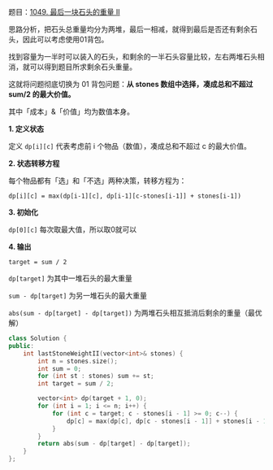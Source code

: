 题目：[1049. 最后一块石头的重量 II](https://leetcode.cn/problems/last-stone-weight-ii/)

思路分析，把石头总重量均分为两堆，最后一相减，就得到最后是否还有剩余石头，因此可以考虑使用01背包。

找到容量为一半时可以装入的石头，和剩余的一半石头容量比较，左右两堆石头相消，就可以得到题目所求剩余石头重量。

这就将问题彻底切换为 01 背包问题：**从 stones 数组中选择，凑成总和不超过 sum/2 的最大价值。**

其中「成本」&「价值」均为数值本身。

**1. 定义状态**

定义 `dp[i][c]` 代表考虑前 i 个物品（数值），凑成总和不超过 c 的最大价值。

**2. 状态转移方程**

每个物品都有「选」和「不选」两种决策，转移方程为：

`dp[i][c] = max(dp[i-1][c], dp[i-1][c-stones[i-1]] + stones[i-1])`

**3. 初始化**

`dp[0][c]` 每次取最大值，所以取0就可以

**4. 输出**

`target = sum / 2`

`dp[target]` 为其中一堆石头的最大重量

`sum - dp[target]`  为另一堆石头的最大重量

`abs(sum - dp[target] - dp[target])` 为两堆石头相互抵消后剩余的重量（最优解）



```c++
class Solution {
public:
    int lastStoneWeightII(vector<int>& stones) {
        int n = stones.size();
        int sum = 0;
        for (int st : stones) sum += st;
        int target = sum / 2;

        vector<int> dp(target + 1, 0);
        for (int i = 1; i <= n; i++) {
            for (int c = target; c - stones[i - 1] >= 0; c--) {
                dp[c] = max(dp[c], dp[c - stones[i - 1]] + stones[i - 1]);
            }
        }
        return abs(sum - dp[target] - dp[target]);
    }
};
```

